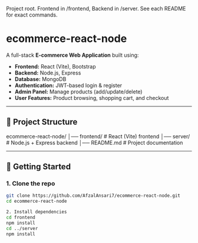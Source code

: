 Project root. Frontend in /frontend, Backend in /server. See each README for exact commands.
# ecommerce-react-node

A full-stack **E-commerce Web Application** built using:

- **Frontend:** React (Vite), Bootstrap
- **Backend:** Node.js, Express
- **Database:** MongoDB
- **Authentication:** JWT-based login & register
- **Admin Panel:** Manage products (add/update/delete)
- **User Features:** Product browsing, shopping cart, and checkout

---

## 📂 Project Structure
ecommerce-react-node/
│── frontend/ # React (Vite) frontend
│── server/ # Node.js + Express backend
│── README.md # Project documentation


---

## 🚀 Getting Started

### 1. Clone the repo
```bash
git clone https://github.com/AfzalAnsari7/ecommerce-react-node.git
cd ecommerce-react-node

2. Install dependencies
cd frontend
npm install
cd ../server
npm install
